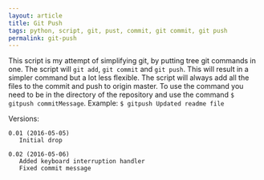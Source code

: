 ```yaml
---
layout: article
title: Git Push
tags: python, script, git, pust, commit, git commit, git push
permalink: git-push
---
```


This script is my attempt of simplifying git, by putting tree git commands in one.
The script will  ```git add```, ```git commit``` and ```git push```.
This will result in a simpler command but a lot less flexible.
The script will always add all the files to the commit and push to origin master.
To use the command you need to be in the directory of the repository and use the command ```$ gitpush commitMessage```.
Example: ```$ gitpush Updated readme file```

Versions:

```text
0.01 (2016-05-05)
   Initial drop

0.02 (2016-05-06)
   Added keyboard interruption handler
   Fixed commit message
```